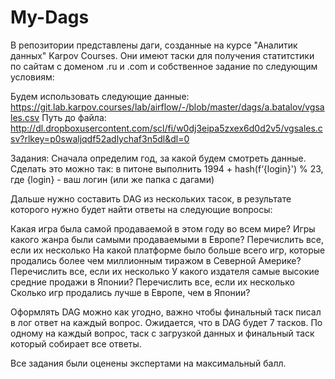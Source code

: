 # My-Dags
В репозитории представлены даги, созданные на курсе "Аналитик данных" Karpov Courses. Они имеют таски для получения статитстики по сайтам с доменом .ru и .com и собственное задание по следующим условиям:

Будем использовать следующие данные:  https://git.lab.karpov.courses/lab/airflow/-/blob/master/dags/a.batalov/vgsales.csv
Путь до файла: http://dl.dropboxusercontent.com/scl/fi/w0dj3eipa5zxex6d0d2v5/vgsales.csv?rlkey=p0swaljqdf52adlychaf3n5dl&dl=0

Задания:
Сначала определим год, за какой будем смотреть данные.
Сделать это можно так:
в питоне выполнить 1994 + hash(f‘{login}') % 23,  где {login} - ваш логин (или же папка с дагами)

Дальше нужно составить DAG из нескольких тасок, в результате которого нужно будет найти ответы на следующие вопросы:

Какая игра была самой продаваемой в этом году во всем мире?
Игры какого жанра были самыми продаваемыми в Европе? Перечислить все, если их несколько
На какой платформе было больше всего игр, которые продались более чем миллионным тиражом в Северной Америке?
Перечислить все, если их несколько
У какого издателя самые высокие средние продажи в Японии?
Перечислить все, если их несколько
Сколько игр продались лучше в Европе, чем в Японии?

Оформлять DAG можно как угодно, важно чтобы финальный таск писал в лог ответ на каждый вопрос. Ожидается, что в DAG будет 7 тасков. По одному на каждый вопрос, таск с загрузкой данных и финальный таск который собирает все ответы.

Все задания были оценены экспертами на максимальный балл.
